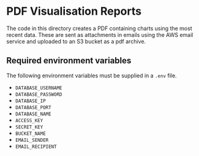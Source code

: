 # PDF Visualisation Reports

The code in this directory creates a PDF containing charts using the most recent data. These are sent as attachments in emails using the AWS email service and uploaded to an S3 bucket as a pdf archive.

## Required environment variables

The following environment variables must be supplied in a `.env` file.

- `DATABASE_USERNAME`
- `DATABASE_PASSWORD`
- `DATABASE_IP`
- `DATABASE_PORT`
- `DATABASE_NAME`
- `ACCESS_KEY`
- `SECRET_KEY`
- `BUCKET_NAME`
- `EMAIL_SENDER`
- `EMAIL_RECIPIENT`
